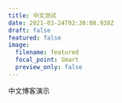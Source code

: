 ```yaml
---
title: 中文测试
date: 2021-03-24T02:38:08.938Z
draft: false
featured: false
image:
  filename: featured
  focal_point: Smart
  preview_only: false
---
```

中文博客演示



